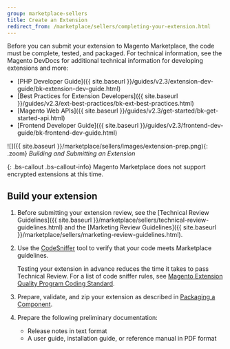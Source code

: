 ```yaml
---
group: marketplace-sellers
title: Create an Extension
redirect_from: /marketplace/sellers/completing-your-extension.html
---
```


Before you can submit your extension to Magento Marketplace, the code must be complete, tested, and packaged. For technical information, see the Magento DevDocs for additional technical information for developing extensions and more:

-  [PHP Developer Guide]({{ site.baseurl }}/guides/v2.3/extension-dev-guide/bk-extension-dev-guide.html)
-  [Best Practices for Extension Developers]({{ site.baseurl }}/guides/v2.3/ext-best-practices/bk-ext-best-practices.html)
-  [Magento Web APIs]({{ site.baseurl }}/guides/v2.3/get-started/bk-get-started-api.html)
-  [Frontend Developer Guide]({{ site.baseurl }}/guides/v2.3/frontend-dev-guide/bk-frontend-dev-guide.html)

![]({{ site.baseurl }}/marketplace/sellers/images/extension-prep.png){: .zoom}
_Building and Submitting an Extension_

{: .bs-callout .bs-callout-info}
Magento Marketplace does not support encrypted extensions at this time.

## Build your extension

1. Before submitting your extension review, see the [Technical Review Guidelines]({{ site.baseurl }}/marketplace/sellers/technical-review-guidelines.html) and the [Marketing Review Guidelines]({{ site.baseurl }}/marketplace/sellers/marketing-review-guidelines.html).

1. Use the [CodeSniffer][1] tool to verify that your code meets Marketplace guidelines.

   Testing your extension in advance reduces the time it takes to pass Technical Review. For a list of code sniffer rules, see [Magento Extension Quality Program Coding Standard][2].

1. Prepare, validate, and zip your extension as described in [Packaging a Component]({{site.baseurl}}/guides/v2.4/extension-dev-guide/package/package_module.html).

1. Prepare the following preliminary documentation:

   -  Release notes in text format
   -  A user guide, installation guide, or reference manual in PDF format

[1]: https://github.com/squizlabs/PHP_CodeSniffer
[2]: https://github.com/magento/marketplace-eqp
